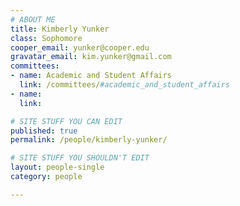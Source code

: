 ```yaml
---
# ABOUT ME
title: Kimberly Yunker	
class: Sophomore
cooper_email: yunker@cooper.edu
gravatar_email: kim.yunker@gmail.com
committees:
- name: Academic and Student Affairs
  link: /committees/#academic_and_student_affairs
- name: 
  link: 

# SITE STUFF YOU CAN EDIT
published: true
permalink: /people/kimberly-yunker/

# SITE STUFF YOU SHOULDN'T EDIT
layout: people-single
category: people

---
```


